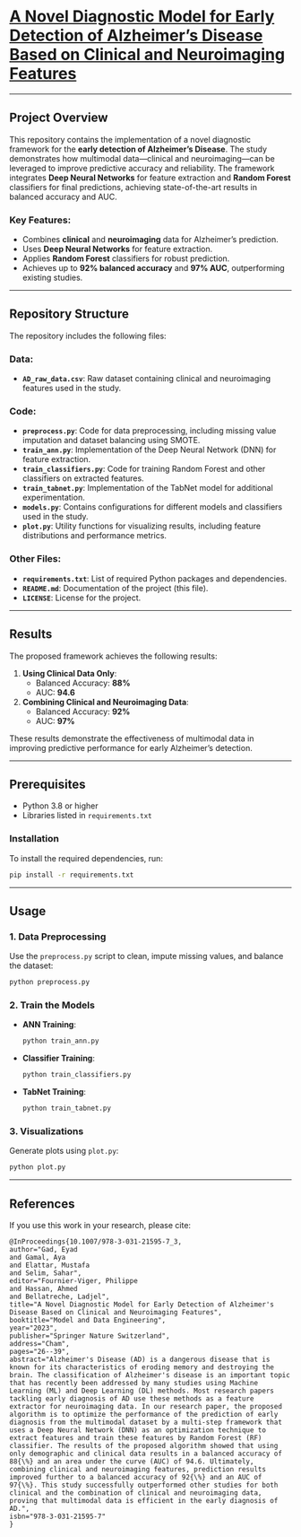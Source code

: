 # [A Novel Diagnostic Model for Early Detection of Alzheimer’s Disease Based on Clinical and Neuroimaging Features](https://doi.org/10.1007/978-3-031-21595-7_3)

---

## Project Overview
This repository contains the implementation of a novel diagnostic framework for the **early detection of Alzheimer’s Disease**. The study demonstrates how multimodal data—clinical and neuroimaging—can be leveraged to improve predictive accuracy and reliability. The framework integrates **Deep Neural Networks** for feature extraction and **Random Forest** classifiers for final predictions, achieving state-of-the-art results in balanced accuracy and AUC.

### Key Features:
- Combines **clinical** and **neuroimaging** data for Alzheimer’s prediction.
- Uses **Deep Neural Networks** for feature extraction.
- Applies **Random Forest** classifiers for robust prediction.
- Achieves up to **92% balanced accuracy** and **97% AUC**, outperforming existing studies.

---

## Repository Structure
The repository includes the following files:

### Data:
- **`AD_raw_data.csv`**: Raw dataset containing clinical and neuroimaging features used in the study.

### Code:
- **`preprocess.py`**: Code for data preprocessing, including missing value imputation and dataset balancing using SMOTE.
- **`train_ann.py`**: Implementation of the Deep Neural Network (DNN) for feature extraction.
- **`train_classifiers.py`**: Code for training Random Forest and other classifiers on extracted features.
- **`train_tabnet.py`**: Implementation of the TabNet model for additional experimentation.
- **`models.py`**: Contains configurations for different models and classifiers used in the study.
- **`plot.py`**: Utility functions for visualizing results, including feature distributions and performance metrics.

### Other Files:
- **`requirements.txt`**: List of required Python packages and dependencies.
- **`README.md`**: Documentation of the project (this file).
- **`LICENSE`**: License for the project.

---

## Results
The proposed framework achieves the following results:
1. **Using Clinical Data Only**:
   - Balanced Accuracy: **88%**
   - AUC: **94.6**
2. **Combining Clinical and Neuroimaging Data**:
   - Balanced Accuracy: **92%**
   - AUC: **97%**

These results demonstrate the effectiveness of multimodal data in improving predictive performance for early Alzheimer’s detection.

---

## Prerequisites
- Python 3.8 or higher
- Libraries listed in `requirements.txt`

### Installation
To install the required dependencies, run:
```bash
pip install -r requirements.txt
```

---

## Usage
### 1. Data Preprocessing
Use the `preprocess.py` script to clean, impute missing values, and balance the dataset:
```bash
python preprocess.py
```

### 2. Train the Models
- **ANN Training**:
  ```bash
  python train_ann.py
  ```
- **Classifier Training**:
  ```bash
  python train_classifiers.py
  ```
- **TabNet Training**:
  ```bash
  python train_tabnet.py
  ```

### 3. Visualizations
Generate plots using `plot.py`:
```bash
python plot.py
```

---

## References
If you use this work in your research, please cite:
```plaintext
@InProceedings{10.1007/978-3-031-21595-7_3,
author="Gad, Eyad
and Gamal, Aya
and Elattar, Mustafa
and Selim, Sahar",
editor="Fournier-Viger, Philippe
and Hassan, Ahmed
and Bellatreche, Ladjel",
title="A Novel Diagnostic Model for Early Detection of Alzheimer's Disease Based on Clinical and Neuroimaging Features",
booktitle="Model and Data Engineering",
year="2023",
publisher="Springer Nature Switzerland",
address="Cham",
pages="26--39",
abstract="Alzheimer's Disease (AD) is a dangerous disease that is known for its characteristics of eroding memory and destroying the brain. The classification of Alzheimer's disease is an important topic that has recently been addressed by many studies using Machine Learning (ML) and Deep Learning (DL) methods. Most research papers tackling early diagnosis of AD use these methods as a feature extractor for neuroimaging data. In our research paper, the proposed algorithm is to optimize the performance of the prediction of early diagnosis from the multimodal dataset by a multi-step framework that uses a Deep Neural Network (DNN) as an optimization technique to extract features and train these features by Random Forest (RF) classifier. The results of the proposed algorithm showed that using only demographic and clinical data results in a balanced accuracy of 88{\%} and an area under the curve (AUC) of 94.6. Ultimately, combining clinical and neuroimaging features, prediction results improved further to a balanced accuracy of 92{\%} and an AUC of 97{\%}. This study successfully outperformed other studies for both clinical and the combination of clinical and neuroimaging data, proving that multimodal data is efficient in the early diagnosis of AD.",
isbn="978-3-031-21595-7"
}
```
